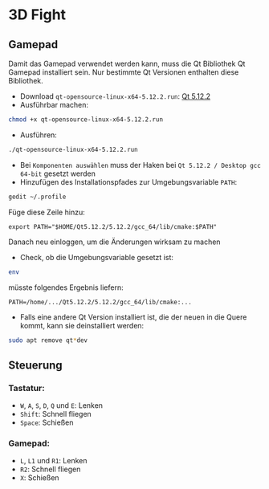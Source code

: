 # 3D Fight

## Gamepad

Damit das Gamepad verwendet werden kann, muss die Qt Bibliothek Qt Gamepad installiert sein.
Nur bestimmte Qt Versionen enthalten diese Bibliothek.

- Download `qt-opensource-linux-x64-5.12.2.run`: [Qt 5.12.2](http://download.qt.io/official_releases/qt/5.12/5.12.2/)
- Ausführbar machen:
```bash
chmod +x qt-opensource-linux-x64-5.12.2.run
```
- Ausführen:
```bash
./qt-opensource-linux-x64-5.12.2.run
```
- Bei `Komponenten auswählen` muss der Haken bei `Qt 5.12.2 / Desktop gcc 64-bit` gesetzt werden
- Hinzufügen des Installationspfades zur Umgebungsvariable `PATH`:
```bash
gedit ~/.profile
```
Füge diese Zeile hinzu:
```
export PATH="$HOME/Qt5.12.2/5.12.2/gcc_64/lib/cmake:$PATH"
```
Danach neu einloggen, um die Änderungen wirksam zu machen
- Check, ob die Umgebungsvariable gesetzt ist:
```bash
env
```
müsste folgendes Ergebnis liefern:
```
PATH=/home/.../Qt5.12.2/5.12.2/gcc_64/lib/cmake:...
```
- Falls eine andere Qt Version installiert ist, die der neuen in die Quere kommt, kann sie deinstalliert werden:
```bash
sudo apt remove qt*dev
```

## Steuerung

### Tastatur:
- `W`, `A`, `S`, `D`, `Q` und `E`: Lenken
- `Shift`: Schnell fliegen
- `Space`: Schießen

### Gamepad:
- `L`, `L1` und `R1`: Lenken
- `R2`: Schnell fliegen
- `X`: Schießen
